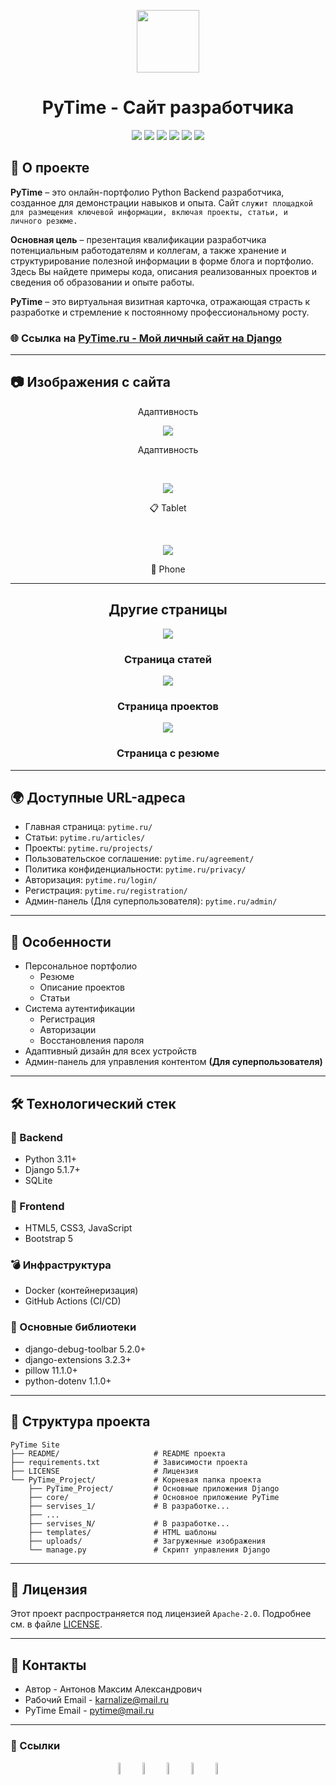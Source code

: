 
<p align="center">
  <img src="./README/img/logo.png" height="100"> 
</p>

<h1 align="center">
  PyTime - Сайт разработчика
</h1>

<p align="center" >
  <img src="https://img.shields.io/badge/python-3670A0?style=for-the-badge&logo=python&logoColor=ffdd54">
  <img src="https://img.shields.io/badge/django-%23092E20.svg?style=for-the-badge&logo=django&logoColor=white">
  <img src="https://img.shields.io/badge/sqlite-%2307405e.svg?style=for-the-badge&logo=sqlite&logoColor=white">
  <img src="https://img.shields.io/badge/docker-%230db7ed.svg?style=for-the-badge&logo=docker&logoColor=white">
  <img src="https://img.shields.io/badge/bootstrap-%238511FA.svg?style=for-the-badge&logo=bootstrap&logoColor=white">
  <img src="https://img.shields.io/badge/figma-%23F24E1E.svg?style=for-the-badge&logo=figma&logoColor=white">
</p>

## 🚀 О проекте
**PyTime** – это онлайн-портфолио Python Backend разработчика, созданное для демонстрации навыков и
опыта. Сайт `служит площадкой для размещения ключевой информации, включая проекты, статьи, и 
личного резюме.`

**Основная цель** – презентация квалификации разработчика потенциальным работодателям и 
коллегам, а также хранение и структурирование полезной информации в форме блога и портфолио. 
Здесь Вы найдете примеры кода, описания реализованных проектов и сведения об образовании и опыте
работы.

**PyTime** – это виртуальная визитная карточка, отражающая страсть к разработке и стремление к
постоянному профессиональному росту.

### 🌐 Ссылка на [PyTime.ru - Мой личный сайт на Django](https://www.pytime.ru/)

---

## 📷 Изображения с сайта


<p align="center">
  Адаптивность
</p>




<p align="center">
  <img src="./README/img/pages/Desktop.png">
</p>
<p align="center">
  Адаптивность
</p>

<br>

<p align="center">
  <img src="./README/img/pages/Tablet.png">
</p>
<p align="center">
  📋 Tablet
</p>

<br>
  
<p align="center">
  <img src="./README/img/pages/Phone.png">  
</p>
<p align="center">
  📱 Phone
</p>

---

<h2 align="center">
  Другие страницы
</h2>

<p align="center">
  <img src="./README/img/pages/Articles.png">  
</p>
<h3 align="center">
  Страница статей
</h3>

<p align="center">
  <img src="./README/img/pages/Projects.png">  
</p>
<h3 align="center">
  Страница проектов
</h3>

<p align="center">
  <img src="./README/img/pages/Resume.png">  
</p>
<h3 align="center">
  Страница с резюме
</h3>

---

## 🌍 Доступные URL-адреса
- Главная страница: `pytime.ru/`
- Статьи: `pytime.ru/articles/`
- Проекты: `pytime.ru/projects/`
- Пользовательское соглашение: `pytime.ru/agreement/`
- Политика конфиденциальности: `pytime.ru/privacy/`
- Авторизация: `pytime.ru/login/`
- Регистрация: `pytime.ru/registration/`
- Админ-панель (Для суперпользователя): `pytime.ru/admin/`

---

## 🌟 Особенности
- Персональное портфолио
  - Резюме
  - Описание проектов
  - Статьи
- Система аутентификации
  - Регистрация
  - Авторизации
  - Восстановления пароля
- Адаптивный дизайн для всех устройств
- Админ-панель для управления контентом **(Для суперпользователя)**

---

## 🛠 Технологический стек
### 🔨 Backend
- Python 3.11+
- Django 5.1.7+
- SQLite

### 🎨 Frontend
- HTML5, CSS3, JavaScript
- Bootstrap 5

### 💣 Инфраструктура
- Docker (контейнеризация)
- GitHub Actions (CI/CD)

### 📑 Основные библиотеки
- django-debug-toolbar 5.2.0+
- django-extensions    3.2.3+
- pillow               11.1.0+
- python-dotenv        1.1.0+

---

## 📂 Структура проекта

```
PyTime Site
├── README/                     # README проекта
├── requirements.txt            # Зависимости проекта
├── LICENSE                     # Лицензия
└── PyTime_Project/             # Корневая папка проекта
    ├── PyTime_Project/         # Основные приложения Django
    ├── core/                   # Основное приложение PyTime
    ├── servises_1/             # В разработке...
    ├── ...
    ├── servises_N/             # В разработке...
    ├── templates/              # HTML шаблоны
    ├── uploads/                # Загруженные изображения
    └── manage.py               # Скрипт управления Django
```

---

## 📜 Лицензия
Этот проект распространяется под лицензией `Apache-2.0`. Подробнее см. в файле [LICENSE](LICENSE).

---

## 📧 Контакты
- Автор - Антонов Максим Александрович
- Рабочий Email - karnalize@mail.ru
- PyTime Email - pytime@mail.ru

---

### 🔗 Ссылки
<div align="center">
    <a href="https://github.com/Karnagelized" style="text-decoration:none;">
        <img src="https://github.com/Karnagelized/assets/blob/main/social/Github_icon.png" width="7%" alt="" />
    </a>
    <img src="https://github.com/Karnagelized/assets/blob/main/social/logo-transparent.png" width="7%" alt="" />
    <a href="https://t.me/masikantonov" style="text-decoration:none;">
        <img src="https://github.com/Karnagelized/assets/blob/main/social/Telegram_icon.png" width="7%" alt="" />
    </a>
    <img src="https://github.com/Karnagelized/assets/blob/main/social/logo-transparent.png" width="7%" alt="" />
    <a href="https://vk.com/masikantonov" style="text-decoration:none;">
        <img src="https://github.com/Karnagelized/assets/blob/main/social/VK_icon.png" width="7%" alt="" />
    </a>
</div>